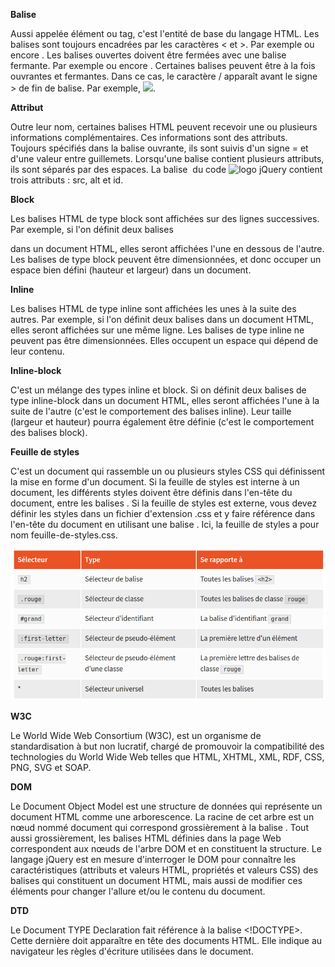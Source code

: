 **Balise**

Aussi appelée élément ou tag, c'est l'entité de base du langage HTML. Les balises sont toujours encadrées par les caractères < et >. Par exemple <html> ou encore <body>. Les balises ouvertes doivent être fermées avec une balise fermante. Par exemple </html> ou encore </body>. Certaines balises peuvent être à la fois ouvrantes et fermantes. Dans ce cas, le caractère / apparaît avant le signe > de fin de balise. Par exemple, <img src="image.jpg" />.


**Attribut**

Outre leur nom, certaines balises HTML peuvent recevoir une ou plusieurs informations complémentaires. Ces informations sont des attributs. Toujours spécifiés dans la balise ouvrante, ils sont suivis d'un signe = et d'une valeur entre guillemets. Lorsqu'une balise contient plusieurs attributs, ils sont séparés par des espaces. La balise <img> du code <img src="jquery.jpg" alt="logo jQuery" id="imglogo" /> contient trois attributs : src, alt et id.


**Block**

Les balises HTML de type block sont affichées sur des lignes successives. Par exemple, si l'on définit deux balises <div> dans un document HTML, elles seront affichées l'une en dessous de l'autre. Les balises de type block peuvent être dimensionnées, et donc occuper un espace bien défini (hauteur et largeur) dans un document.


**Inline**

Les balises HTML de type inline sont affichées les unes à la suite des autres. Par exemple, si l'on définit deux balises <span> dans un document HTML, elles seront affichées sur une même ligne. Les balises de type inline ne peuvent pas être dimensionnées. Elles occupent un espace qui dépend de leur contenu.


**Inline-block**

C'est un mélange des types inline et block. Si on définit deux balises de type inline-block dans un document HTML, elles seront affichées l'une à la suite de l'autre (c'est le comportement des balises inline). Leur taille (largeur et hauteur) pourra également être définie (c'est le comportement des balises block).


**Feuille de styles**

C'est un document qui rassemble un ou plusieurs styles CSS qui définissent la mise en forme d'un document. Si la feuille de styles est interne à un document, les différents styles doivent être définis dans l'en-tête du document, entre les balises <style type="text/css"> et </style>. Si la feuille de styles est externe, vous devez définir les styles dans un fichier d'extension .css et y faire référence dans l'en-tête du document en utilisant une balise <link rel="stylesheet" type="text/css" href="feuille-de-styles.css" />. Ici, la feuille de styles a pour nom feuille-de-styles.css.

![tableau](1.png)

**W3C**

Le World Wide Web Consortium (W3C), est un organisme de standardisation à but non lucratif, chargé de promouvoir la compatibilité des technologies du World Wide Web telles que HTML, XHTML, XML, RDF, CSS, PNG, SVG et SOAP.

**DOM**

Le Document Object Model est une structure de données qui représente un document HTML comme une arborescence. La racine de cet arbre est un nœud nommé document qui correspond grossièrement à la balise <html>. Tout aussi grossièrement, les balises HTML définies dans la page Web correspondent aux nœuds de l'arbre DOM et en constituent la structure. Le langage jQuery est en mesure d'interroger le DOM pour connaître les caractéristiques (attributs et valeurs HTML, propriétés et valeurs CSS) des balises qui constituent un document HTML, mais aussi de modifier ces éléments pour changer l'allure et/ou le contenu du document.

**DTD**

Le Document TYPE Declaration fait référence à la balise <!DOCTYPE>. Cette dernière doit apparaître en tête des documents HTML. Elle indique au navigateur les règles d'écriture utilisées dans le document. 
